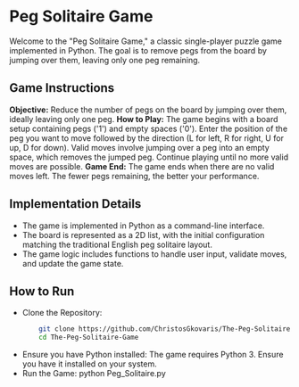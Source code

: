# Peg Solitaire Game

Welcome to the "Peg Solitaire Game," a classic single-player puzzle game implemented in Python. The goal is to remove pegs from the board by jumping over them, leaving only one peg remaining.

## Game Instructions
**Objective:** Reduce the number of pegs on the board by jumping over them, ideally leaving only one peg. 
**How to Play:**
The game begins with a board setup containing pegs ('1') and empty spaces ('0'). 
Enter the position of the peg you want to move followed by the direction (L for left, R for right, U for up, D for down). 
Valid moves involve jumping over a peg into an empty space, which removes the jumped peg. 
Continue playing until no more valid moves are possible. 
**Game End:** The game ends when there are no valid moves left. The fewer pegs remaining, the better your performance.


## Implementation Details
- The game is implemented in Python as a command-line interface.
- The board is represented as a 2D list, with the initial configuration matching the traditional English peg solitaire layout.
- The game logic includes functions to handle user input, validate moves, and update the game state.


## How to Run
- Clone the Repository:
  ``` bash
      git clone https://github.com/ChristosGkovaris/The-Peg-Solitaire-Game.git
      cd The-Peg-Solitaire-Game
- Ensure you have Python installed: The game requires Python 3. Ensure you have it installed on your system.
- Run the Game: python Peg_Solitaire.py
